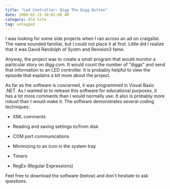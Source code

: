 ```yaml
---
title: "Led Controller: Digg The Digg Button"
date: 2008-02-15 10:01:00 AM
category: Old Site
tag: untagged
---
```


I was looking for some side projects when I ran across an ad on craigslist. The name sounded familiar, but I could not place it at first. Little did I realize that it was David Randolph of Systm and Revision3 fame.

Anyway, the project was to create a small program that would monitor a particular story on digg.com. It would count the number of "diggs" and send that information to an LED controller. It is probably helpful to view the episode that explains a bit more about the project.

As far as the software is concerned, it was programmed in Visual Basic .NET. As I wanted to to release this software for educational purposes, it has a lot more comments than I would normally use. It also is probably more robust than I would make it. The software demonstrates several coding techniques:

- XML comments

- Reading and saving settings to/from disk

- COM port communications

- Minimizing to an icon in the system tray

- Timers

- RegEx (Regular Expressions)

Feel free to download the software (below) and don't hesitate to ask questions.
